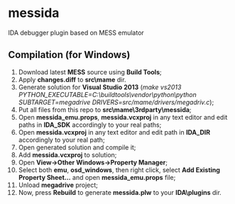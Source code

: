 # messida
IDA debugger plugin based on MESS emulator

## Compilation (for Windows)
1. Download latest **MESS** source using **Build Tools**;
2. Apply **changes.diff** to **src\mame** dir.
3. Generate solution for **Visual Studio 2013** (*make vs2013 PYTHON_EXECUTABLE=C:\buildtools\vendor\python\python SUBTARGET=megadrive DRIVERS=src/mame/drivers/megadriv.c*);
4. Put all files from this repo to **src\mame\3rdparty\messida**;
5. Open **messida_emu.props**, **messida.vcxproj** in any text editor and edit paths in **IDA_SDK** accordingly to your real paths;
6. Open **messida.vcxproj** in any text editor and edit path in **IDA_DIR** accordingly to your real path;
7. Open generated solution and compile it;
8. Add **messida.vcxproj** to solution;
9. Open **View->Other Windows->Property Manager**;
10. Select both **emu**, **osd_windows**, then right click, select **Add Existing Property Sheet...** and open **messida_emu.props** file;
11. Unload **megadrive** project;
12. Now, press **Rebuild** to generate **messida.plw** to your **IDA\plugins** dir.
